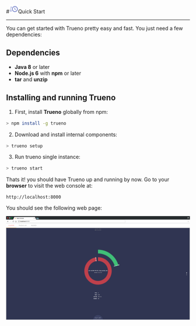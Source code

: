#![](/assets/icons/clock-fast.png)Quick Start

---

You can get started with Trueno pretty easy and fast. You just need a few dependencies:

## Dependencies

* **Java 8** or later
* **Node.js 6** with **npm** or later
* **tar** and **unzip**

## Installing and running Trueno

1. First, install **Trueno** globally from npm:

  ```bash
  > npm install -g trueno
  ```

2. Download and install internal components:

  ```bash
  > trueno setup
  ```

3. Run trueno single instance:

  ```bash
  > trueno start
  ```


Thats it! you should have Trueno up and running by now. Go to your **browser** to visit the web console at:

```
http://localhost:8000
```

You should see the following web page:

![](/assets/images/webconsole-cluster.png)

